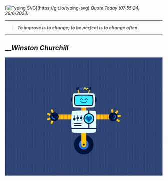 [![Typing SVG](https://readme-typing-svg.herokuapp.com?font=Press+Start+2P&color=C2F784&size=35&width=900&height=100&lines=Hello+World%2C+I'm+Hung+!)](https://git.io/typing-svg) 
_Quote Today (07:55:24, 26/6/2023)_
___
>**_To improve is to change; to be perfect is to change often._**
___

## __**_Winston Churchill_**

![RobotDance](src/assets/images/robot-dancing-dribble.gif?style=center)
